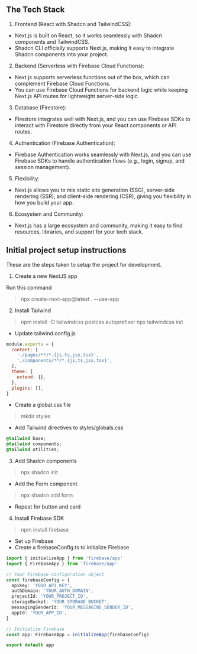 ## The Tech Stack ##

1. Frontend (React with Shadcn and TailwindCSS):

- Next.js is built on React, so it works seamlessly with Shadcn components and TailwindCSS.
- Shadcn CLI officially supports Next.js, making it easy to integrate Shadcn components into your project.
2. Backend (Serverless with Firebase Cloud Functions):

- Next.js supports serverless functions out of the box, which can complement Firebase Cloud Functions.
- You can use Firebase Cloud Functions for backend logic while keeping Next.js API routes for lightweight server-side logic.
3. Database (Firestore):

- Firestore integrates well with Next.js, and you can use Firebase SDKs to interact with Firestore directly from your React components or API routes.
4. Authentication (Firebase Authentication):

- Firebase Authentication works seamlessly with Next.js, and you can use Firebase SDKs to handle authentication flows (e.g., login, signup, and session management).
5. Flexibility:

- Next.js allows you to mix static site generation (SSG), server-side rendering (SSR), and client-side rendering (CSR), giving you flexibility in how you build your app.
6. Ecosystem and Community:

- Next.js has a large ecosystem and community, making it easy to find resources, libraries, and support for your tech stack.

## Initial project setup instructions ##

These are the steps taken to setup the project for development.

1. Create a new NextJS app

Run this command

> npx create-next-app@latest . --use-app

2. Install Tailwind

> npm install -D tailwindcss postcss autoprefixer
> npx tailwindcss init

- Update tailwind.config.js

```js
module.exports = {
  content: [
    './pages/**/*.{js,ts,jsx,tsx}',
    './components/**/*.{js,ts,jsx,tsx}',
  ],
  theme: {
    extend: {},
  },
  plugins: [],
}
```

- Create a global.css file

> mkdir styles

- Add Tailwind directives to styles/globals.css

```css
@tailwind base;
@tailwind components;
@tailwind utilities;
```

3. Add Shadcn components

> npx shadcn init

- Add the Form component

> npx shadcn add form

- Repeat for button and card

4. Install Firebase SDK

> npm install firebase

- Set up Firebase
- Create a firebaseConfig.ts to initialize Firebase

```ts
import { initializeApp } from 'firebase/app'
import { FirebaseApp } from 'firebase/app'

// Your Firebase configuration object
const firebaseConfig = {
  apiKey: 'YOUR_API_KEY',
  authDomain: 'YOUR_AUTH_DOMAIN',
  projectId: 'YOUR_PROJECT_ID',
  storageBucket: 'YOUR_STORAGE_BUCKET',
  messagingSenderId: 'YOUR_MESSAGING_SENDER_ID',
  appId: 'YOUR_APP_ID',
}

// Initialize Firebase
const app: FirebaseApp = initializeApp(firebaseConfig)

export default app
```
